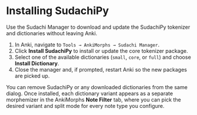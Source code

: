 # Installing SudachiPy

Use the Sudachi Manager to download and update the SudachiPy tokenizer and dictionaries without leaving Anki.

1. In Anki, navigate to `Tools → AnkiMorphs → Sudachi Manager`.
2. Click **Install SudachiPy** to install or update the core tokenizer package.
3. Select one of the available dictionaries (`small`, `core`, or `full`) and choose **Install Dictionary**.
4. Close the manager and, if prompted, restart Anki so the new packages are picked up.

You can remove SudachiPy or any downloaded dictionaries from the same dialog. Once installed, each dictionary variant appears as a separate morphemizer in the AnkiMorphs **Note Filter** tab, where you can pick the desired variant and split mode for every note type you configure.
